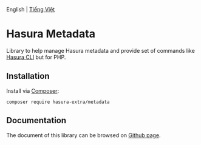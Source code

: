 English | [Tiếng Việt](./README-VI.md)

Hasura Metadata
=================

Library to help manage Hasura metadata and provide set of commands like [Hasura CLI](https://hasura.io/docs/latest/graphql/core/migrations/manage-metadata.html) but for PHP.

Installation
------------

Install via [Composer](https://getcomposer.org/):

```shell
composer require hasura-extra/metadata
```

Documentation
------

The document of this library can be browsed on [Github page](https://hasura-extra.github.io/).